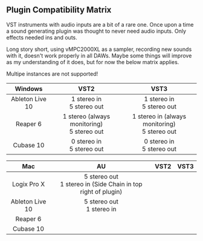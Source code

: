 ## Plugin Compatibility Matrix

VST instruments with audio inputs are a bit of a rare one. Once upon a time a sound generating plugin was thought to never need audio inputs. Only effects needed ins and outs.

Long story short, using vMPC2000XL as a sampler, recording new sounds with it, doesn't work properly in all DAWs. Maybe some things will improve as my understanding of it does, but for now the below matrix applies.

Multipe instances are not supported!


|     Windows     |                      VST2                      |                       VST3                        |
| :-------------: | :--------------------------------------------: | :-----------------------------------------------: |
| Ableton Live 10 |         1 stereo in<br />5 stereo out          |           1 stereo in<br />5 stereo out           |
|    Reaper 6     | 1 stereo (always monitoring)<br />5 stereo out | 1 stereo in (always monitoring)<br />5 stereo out |
|    Cubase 10    |         0 stereo in<br />5 stereo out          |           0 stereo in<br />5 stereo out           |

|       Mac       |                              AU                              | VST2 | VST3 |
| :-------------: | :----------------------------------------------------------: | :--: | :--: |
|   Logix Pro X   | 5 stereo out<br />1 stereo in (Side Chain in top right of plugin) |      |      |
| Ableton Live 10 |                5 stereo out<br />1 stereo in                 |      |      |
|    Reaper 6     |                                                              |      |      |
|    Cubase 10    |                                                              |      |      |

